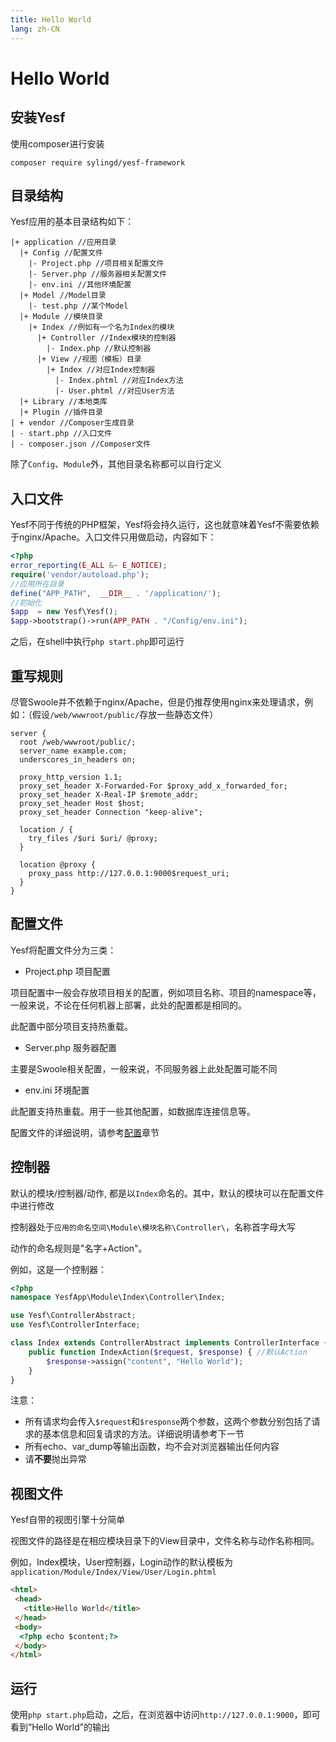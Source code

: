 ```yaml
---
title: Hello World
lang: zh-CN
---
```


# Hello World

## 安装Yesf

使用composer进行安装

```shell
composer require sylingd/yesf-framework
```

## 目录结构

Yesf应用的基本目录结构如下：

```
|+ application //应用目录
  |+ Config //配置文件
    |- Project.php //项目相关配置文件
    |- Server.php //服务器相关配置文件
    |- env.ini //其他环境配置
  |+ Model //Model目录
    |- test.php //某个Model
  |+ Module //模块目录
    |+ Index //例如有一个名为Index的模块
      |+ Controller //Index模块的控制器
        |- Index.php //默认控制器
      |+ View //视图（模板）目录
        |+ Index //对应Index控制器
          |- Index.phtml //对应Index方法
          |- User.phtml //对应User方法
  |+ Library //本地类库
  |+ Plugin //插件目录
| + vendor //Composer生成目录
| - start.php //入口文件
| - composer.json //Composer文件
```

除了`Config`、`Module`外，其他目录名称都可以自行定义

## 入口文件

Yesf不同于传统的PHP框架，Yesf将会持久运行，这也就意味着Yesf不需要依赖于nginx/Apache。入口文件只用做启动，内容如下：

```php
<?php
error_reporting(E_ALL &~ E_NOTICE);
require('vendor/autoload.php');
//应用所在目录
define("APP_PATH",  __DIR__ . '/application/');
//初始化
$app  = new Yesf\Yesf();
$app->bootstrap()->run(APP_PATH . "/Config/env.ini");
```

之后，在shell中执行`php start.php`即可运行

## 重写规则

尽管Swoole并不依赖于nginx/Apache，但是仍推荐使用nginx来处理请求，例如：（假设`/web/wwwroot/public/`存放一些静态文件）

```
server {
  root /web/wwwroot/public/;
  server_name example.com;
  underscores_in_headers on;
  
  proxy_http_version 1.1;
  proxy_set_header X-Forwarded-For $proxy_add_x_forwarded_for;
  proxy_set_header X-Real-IP $remote_addr;
  proxy_set_header Host $host;
  proxy_set_header Connection "keep-alive";
  
  location / {
    try_files /$uri $uri/ @proxy;
  }

  location @proxy {
    proxy_pass http://127.0.0.1:9000$request_uri;
  }
}
```

## 配置文件

Yesf将配置文件分为三类：

* Project.php 项目配置

项目配置中一般会存放项目相关的配置，例如项目名称、项目的namespace等，一般来说，不论在任何机器上部署，此处的配置都是相同的。

此配置中部分项目支持热重载。

* Server.php 服务器配置

主要是Swoole相关配置，一般来说，不同服务器上此处配置可能不同

* env.ini 环境配置

此配置支持热重载。用于一些其他配置，如数据库连接信息等。

配置文件的详细说明，请参考[配置](configuration.md)章节

## 控制器

默认的模块/控制器/动作, 都是以`Index`命名的。其中，默认的模块可以在配置文件中进行修改

控制器处于`应用的命名空间\Module\模块名称\Controller\`，名称首字母大写

动作的命名规则是"名字+Action"。

例如，这是一个控制器：

```php
<?php
namespace YesfApp\Module\Index\Controller\Index;

use Yesf\ControllerAbstract;
use Yesf\ControllerInterface;

class Index extends ControllerAbstract implements ControllerInterface {
   	public function IndexAction($request, $response) { //默认Action
       	$response->assign("content", "Hello World");
   	}
}
```

注意：

* 所有请求均会传入`$request`和`$response`两个参数，这两个参数分别包括了请求的基本信息和回复请求的方法。详细说明请参考下一节
* 所有echo、var_dump等输出函数，均不会对浏览器输出任何内容
* 请**不要**抛出异常

## 视图文件

Yesf自带的视图引擎十分简单

视图文件的路径是在相应模块目录下的View目录中，文件名称与动作名称相同。

例如，Index模块，User控制器，Login动作的默认模板为`application/Module/Index/View/User/Login.phtml`

```html
<html>
 <head>
   <title>Hello World</title>
 </head>
 <body>
  <?php echo $content;?>
 </body>
</html>
```

## 运行

使用`php start.php`启动，之后，在浏览器中访问`http://127.0.0.1:9000`，即可看到“Hello World”的输出